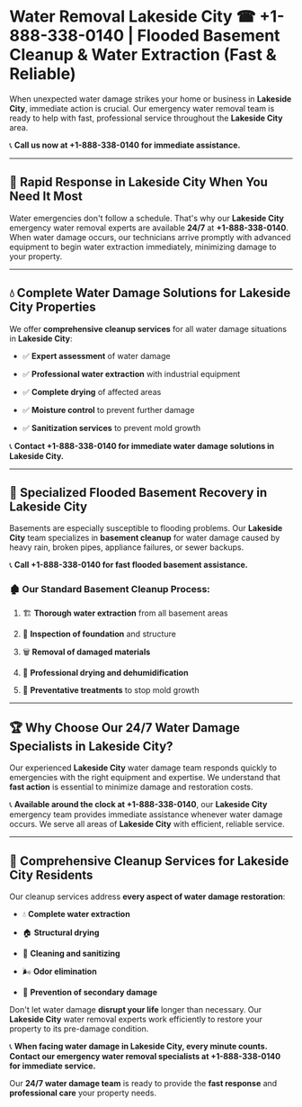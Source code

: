 # Water Removal Lakeside City ☎ +1-888-338-0140 | Flooded Basement Cleanup & Water Extraction (Fast & Reliable)

When unexpected water damage strikes your home or business in **Lakeside City**, immediate action is crucial. Our emergency water removal team is ready to help with fast, professional service throughout the **Lakeside City** area. 

📞 **Call us now at +1-888-338-0140 for immediate assistance.**
---
## 🚀 Rapid Response in Lakeside City When You Need It Most
Water emergencies don't follow a schedule. That's why our **Lakeside City** emergency water removal experts are available **24/7** at **+1-888-338-0140**. When water damage occurs, our technicians arrive promptly with advanced equipment to begin water extraction immediately, minimizing damage to your property.
---
## 💧 Complete Water Damage Solutions for Lakeside City Properties
We offer **comprehensive cleanup services** for all water damage situations in **Lakeside City**:
- ✅ **Expert assessment** of water damage  
- ✅ **Professional water extraction** with industrial equipment  
- ✅ **Complete drying** of affected areas  
- ✅ **Moisture control** to prevent further damage  
- ✅ **Sanitization services** to prevent mold growth  
📞 **Contact +1-888-338-0140 for immediate water damage solutions in Lakeside City.**
---
## 🌊 Specialized Flooded Basement Recovery in Lakeside City
Basements are especially susceptible to flooding problems. Our **Lakeside City** team specializes in **basement cleanup** for water damage caused by heavy rain, broken pipes, appliance failures, or sewer backups. 
📞 **Call +1-888-338-0140 for fast flooded basement assistance.**
### 🏚️ Our Standard Basement Cleanup Process:
1. 🏗️ **Thorough water extraction** from all basement areas  
2. 🔎 **Inspection of foundation** and structure  
3. 🗑️ **Removal of damaged materials**  
4. 💨 **Professional drying and dehumidification**  
5. 🚫 **Preventative treatments** to stop mold growth  
---
## 🏆 Why Choose Our 24/7 Water Damage Specialists in Lakeside City?
Our experienced **Lakeside City** water damage team responds quickly to emergencies with the right equipment and expertise. We understand that **fast action** is essential to minimize damage and restoration costs.
📞 **Available around the clock at +1-888-338-0140**, our **Lakeside City** emergency team provides immediate assistance whenever water damage occurs. We serve all areas of **Lakeside City** with efficient, reliable service.
---
## 🧹 Comprehensive Cleanup Services for Lakeside City Residents
Our cleanup services address **every aspect of water damage restoration**:
- 💧 **Complete water extraction**  
- 🏠 **Structural drying**  
- 🧼 **Cleaning and sanitizing**  
- 🌬️ **Odor elimination**  
- 🚫 **Prevention of secondary damage**  
Don't let water damage **disrupt your life** longer than necessary. Our **Lakeside City** water removal experts work efficiently to restore your property to its pre-damage condition.
📞 **When facing water damage in Lakeside City, every minute counts. Contact our emergency water removal specialists at +1-888-338-0140 for immediate service.**
Our **24/7 water damage team** is ready to provide the **fast response** and **professional care** your property needs.
